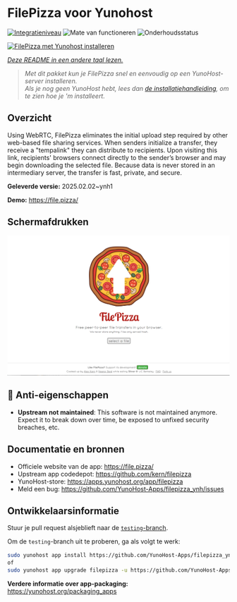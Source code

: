 <!--
NB: Deze README is automatisch gegenereerd door <https://github.com/YunoHost/apps/tree/master/tools/readme_generator>
Hij mag NIET handmatig aangepast worden.
-->

# FilePizza voor Yunohost

[![Integratieniveau](https://apps.yunohost.org/badge/integration/filepizza)](https://ci-apps.yunohost.org/ci/apps/filepizza/)
![Mate van functioneren](https://apps.yunohost.org/badge/state/filepizza)
![Onderhoudsstatus](https://apps.yunohost.org/badge/maintained/filepizza)

[![FilePizza met Yunohost installeren](https://install-app.yunohost.org/install-with-yunohost.svg)](https://install-app.yunohost.org/?app=filepizza)

*[Deze README in een andere taal lezen.](./ALL_README.md)*

> *Met dit pakket kun je FilePizza snel en eenvoudig op een YunoHost-server installeren.*  
> *Als je nog geen YunoHost hebt, lees dan [de installatiehandleiding](https://yunohost.org/install), om te zien hoe je 'm installeert.*

## Overzicht

Using WebRTC, FilePizza eliminates the initial upload step required by other web-based file sharing services. When senders initialize a transfer, they receive a "tempalink" they can distribute to recipients. Upon visiting this link, recipients' browsers connect directly to the sender’s browser and may begin downloading the selected file. Because data is never stored in an intermediary server, the transfer is fast, private, and secure.

**Geleverde versie:** 2025.02.02~ynh1

**Demo:** <https://file.pizza/>

## Schermafdrukken

![Schermafdrukken van FilePizza](./doc/screenshots/screenshot.png)

## :red_circle: Anti-eigenschappen

- **Upstream not maintained**: This software is not maintained anymore. Expect it to break down over time, be exposed to unfixed security breaches, etc.

## Documentatie en bronnen

- Officiele website van de app: <https://file.pizza/>
- Upstream app codedepot: <https://github.com/kern/filepizza>
- YunoHost-store: <https://apps.yunohost.org/app/filepizza>
- Meld een bug: <https://github.com/YunoHost-Apps/filepizza_ynh/issues>

## Ontwikkelaarsinformatie

Stuur je pull request alsjeblieft naar de [`testing`-branch](https://github.com/YunoHost-Apps/filepizza_ynh/tree/testing).

Om de `testing`-branch uit te proberen, ga als volgt te werk:

```bash
sudo yunohost app install https://github.com/YunoHost-Apps/filepizza_ynh/tree/testing --debug
of
sudo yunohost app upgrade filepizza -u https://github.com/YunoHost-Apps/filepizza_ynh/tree/testing --debug
```

**Verdere informatie over app-packaging:** <https://yunohost.org/packaging_apps>
